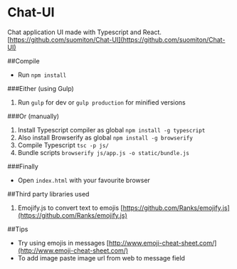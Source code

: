 # Chat-UI

Chat application UI made with Typescript and React.
[https://github.com/suomiton/Chat-UI](https://github.com/suomiton/Chat-UI)

##Compile

* Run `npm install`

###Either (using Gulp)
1. Run `gulp` for dev or `gulp production` for minified versions

###Or (manually)
1. Install Typescript compiler as global `npm install -g typescript`
2. Also install Browserify as global `npm install -g browserify`
3. Compile Typescript `tsc -p js/`
4. Bundle scripts `browserify js/app.js -o static/bundle.js` 

###Finally

* Open `index.html` with your favourite browser

##Third party libraries used

1. Emojify.js to convert text to emojis [https://github.com/Ranks/emojify.js](https://github.com/Ranks/emojify.js)

##Tips
* Try using emojis in messages [http://www.emoji-cheat-sheet.com/](http://www.emoji-cheat-sheet.com/)
* To add image paste image url from web to message field
